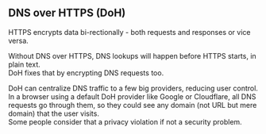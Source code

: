 ## DNS over HTTPS (DoH)

HTTPS encrypts data bi-rectionally - both requests and responses or vice versa.

Without DNS over HTTPS, DNS lookups will happen before HTTPS starts, in plain text.<br>
DoH fixes that by encrypting DNS requests too.

DoH can centralize DNS traffic to a few big providers, reducing user control.<br>
In a browser using a default DoH provider like Google or Cloudflare, all DNS requests go through them, so they could see any domain (not URL but mere domain) that the user visits.<br>
Some people consider that a privacy violation if not a security problem.
